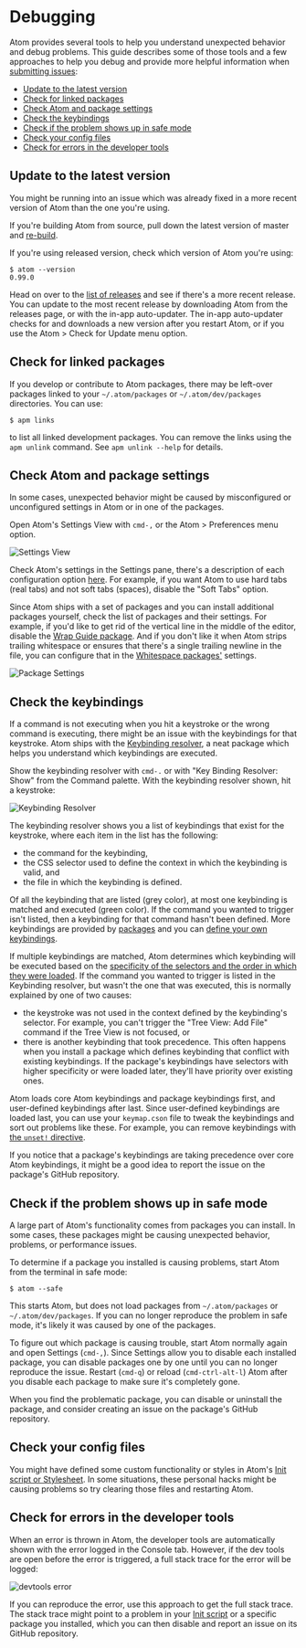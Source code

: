 # Debugging

Atom provides several tools to help you understand unexpected behavior and debug problems. This guide describes some of those tools and a few approaches to help you debug and provide more helpful information when [submitting issues]:

* [Update to the latest version](#update-to-the-latest-version)
* [Check for linked packages](#check-for-linked-packages)
* [Check Atom and package settings](#check-atom-and-package-settings)
* [Check the keybindings](#check-the-keybindings)
* [Check if the problem shows up in safe mode](#check-if-the-problem-shows-up-in-safe-mode)
* [Check your config files](#check-your-config-files)
* [Check for errors in the developer tools](#check-for-errors-in-the-developer-tools)

## Update to the latest version

You might be running into an issue which was already fixed in a more recent version of Atom than the one you're using.

If you're building Atom from source, pull down the latest version of master and [re-build][building atom].

If you're using released version, check which version of Atom you're using:

```shell
$ atom --version
0.99.0
```

Head on over to the [list of releases][atom releases] and see if there's a more recent release. You can update to the most recent release by downloading Atom from the releases page, or with the in-app auto-updater. The in-app auto-updater checks for and downloads a new version after you restart Atom, or if you use the Atom > Check for Update menu option.

## Check for linked packages

If you develop or contribute to Atom packages, there may be left-over packages linked to your `~/.atom/packages` or `~/.atom/dev/packages` directories. You can use:

```shell
$ apm links
```

to list all linked development packages. You can remove the links using the `apm unlink` command. See `apm unlink --help` for details.

## Check Atom and package settings

In some cases, unexpected behavior might be caused by misconfigured or unconfigured settings in Atom or in one of the packages.

Open Atom's Settings View with `cmd-,` or the Atom > Preferences menu option.

![Settings View]

Check Atom's settings in the Settings pane, there's a description of each configuration option [here][customizing guide]. For example, if you want Atom to use hard tabs (real tabs) and not soft tabs (spaces), disable the "Soft Tabs" option.

Since Atom ships with a set of packages and you can install additional packages yourself, check the list of packages and their settings. For example, if you'd like to get rid of the vertical line in the middle of the editor, disable the [Wrap Guide package]. And if you don't like it when Atom strips trailing whitespace or ensures that there's a single trailing newline in the file, you can configure that in the [Whitespace packages'][whitespace package] settings.

![Package Settings]

## Check the keybindings

If a command is not executing when you hit a keystroke or the wrong command is executing, there might be an issue with the keybindings for that keystroke. Atom ships with the [Keybinding resolver][keybinding resolver package], a neat package which helps you understand which keybindings are executed.

Show the keybinding resolver with <code>cmd-.</code> or with "Key Binding Resolver: Show" from the Command palette. With the keybinding resolver shown, hit a keystroke:

![Keybinding Resolver]

The keybinding resolver shows you a list of keybindings that exist for the keystroke, where each item in the list has the following:
* the command for the keybinding,
* the CSS selector used to define the context in which the keybinding is valid, and
* the file in which the keybinding is defined.

Of all the keybinding that are listed (grey color), at most one keybinding is matched and executed (green color). If the command you wanted to trigger isn't listed, then a keybinding for that command hasn't been defined. More keybindings are provided by [packages] and you can [define your own keybindings][customizing keybindings].

If multiple keybindings are matched, Atom determines which keybinding will be executed based on the [specificity of the selectors and the order in which they were loaded][specificity and order]. If the command you wanted to trigger is listed in the Keybinding resolver, but wasn't the one that was executed, this is normally explained by one of two causes:
* the keystroke was not used in the context defined by the keybinding's selector. For example, you can't trigger the "Tree View: Add File" command if the Tree View is not focused, or
* there is another keybinding that took precedence. This often happens when you install a package which defines keybinding that conflict with existing keybindings. If the package's keybindings have selectors with higher specificity or were loaded later, they'll have priority over existing ones.

Atom loads core Atom keybindings and package keybindings first, and user-defined keybindings after last. Since user-defined keybindings are loaded last, you can use your `keymap.cson` file to tweak the keybindings and sort out problems like these. For example, you can remove keybindings with [the `unset!` directive][unset directive].

If you notice that a package's keybindings are taking precedence over core Atom keybindings, it might be a good idea to report the issue on the package's GitHub repository.

## Check if the problem shows up in safe mode

A large part of Atom's functionality comes from packages you can install. In some cases, these packages might be causing unexpected behavior, problems, or performance issues.

To determine if a package you installed is causing problems, start Atom from the terminal in safe mode:

```
$ atom --safe
```

This starts Atom, but does not load packages from `~/.atom/packages` or `~/.atom/dev/packages`. If you can no longer reproduce the problem in safe mode, it's likely it was caused by one of the packages.

To figure out which package is causing trouble, start Atom normally again and open Settings (`cmd-,`). Since Settings allow you to disable each installed package, you can disable packages one by one until you can no longer reproduce the issue. Restart (`cmd-q`) or reload (`cmd-ctrl-alt-l`) Atom after you disable each package to make sure it's completely gone.

When you find the problematic package, you can disable or uninstall the package, and consider creating an issue on the package's GitHub repository.

## Check your config files

You might have defined some custom functionality or styles in Atom's [Init script or Stylesheet]. In some situations, these personal hacks might be causing problems so try clearing those files and restarting Atom.

## Check for errors in the developer tools

When an error is thrown in Atom, the developer tools are automatically shown with the error logged in the Console tab. However, if the dev tools are open before the error is triggered, a full stack trace for the error will be logged:

![devtools error]

If you can reproduce the error, use this approach to get the full stack trace. The stack trace might point to a problem in your [Init script][init script or stylesheet] or a specific package you installed, which you can then disable and report an issue on its GitHub repository.

[submitting issues]: https://github.com/atom/atom/blob/master/CONTRIBUTING.md#submitting-issues
[building atom]: https://github.com/atom/atom#building
[atom releases]: https://github.com/atom/atom/releases
[customizing guide]: https://atom.io/docs/latest/customizing-atom#configuration-key-reference
[settings view]: https://f.cloud.github.com/assets/671378/2241795/ba4827d8-9ce4-11e3-93a8-6666ee100917.png
[package settings]: https://cloud.githubusercontent.com/assets/38924/3173588/7e5f6b0c-ebe8-11e3-9ec3-e8d140967e79.png
[wrap guide package]: https://atom.io/packages/wrap-guide
[whitespace package]: https://atom.io/packages/whitespace
[keybinding resolver package]: https://atom.io/packages/keybinding-resolver
[keybinding resolver]: https://f.cloud.github.com/assets/671378/2241702/5dd5a102-9cde-11e3-9e3f-1d999930492f.png
[customizing keybindings]: https://atom.io/docs/latest/customizing-atom#customizing-key-bindings
[packages]: https://atom.io/packages
[specificity and order]: https://atom.io/docs/latest/advanced/keymaps#specificity-and-cascade-order
[unset directive]:  https://atom.io/docs/latest/advanced/keymaps#removing-bindings
[init script or stylesheet]: https://atom.io/docs/latest/customizing-atom#quick-personal-hacks
[devtools error]: https://cloud.githubusercontent.com/assets/38924/3177710/11b4e510-ec13-11e3-96db-a2e8a7891773.png
